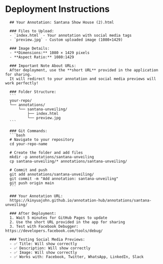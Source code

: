 # Deployment Instructions

      ## Your Annotation: Santana Show House (2).html

      ### Files to Upload:
      - `index.html` - Your annotation with social media tags
      - `preview.jpg` - Custom uploaded image (1080×1429)

      ### Image Details:
      - **Dimensions:** 1080 × 1429 pixels
      - **Aspect Ratio:** 1080:1429

      ### Important Note About URLs:
      After deployment, use the **short URL** provided in the application for sharing. 
      It will redirect to your annotation and social media previews will work perfectly!

      ### Folder Structure:
      ```
      your-repo/
      └── annotations/
          └── santana-unveiling/
              ├── index.html
              └── preview.jpg
      ```

      ### Git Commands:
      ```bash
      # Navigate to your repository
      cd your-repo-name

      # Create the folder and add files
      mkdir -p annotations/santana-unveiling
      cp santana-unveiling/* annotations/santana-unveiling/

      # Commit and push
      git add annotations/santana-unveiling/
      git commit -m "Add annotation: santana-unveiling"
      git push origin main
      ```

      ### Your Annotation URL:
      https://kinyuajohn.github.io/annotation-hub/annotations/santana-unveiling/

      ### After Deployment:
      1. Wait 5 minutes for GitHub Pages to update
      2. Use the short URL provided in the app for sharing
      3. Test with Facebook Debugger: https://developers.facebook.com/tools/debug/

      ### Testing Social Media Previews:
      - ✅ Title: Will show correctly
      - ✅ Description: Will show correctly  
      - ✅ Image: Will show correctly
      - ✅ Works with: Facebook, Twitter, WhatsApp, LinkedIn, Slack
      